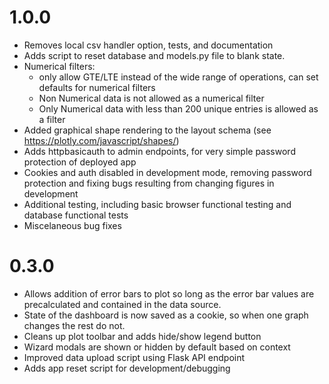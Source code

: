 # 1.0.0

- Removes local csv handler option, tests, and documentation
- Adds script to reset database and models.py file to blank state.
- Numerical filters: 
    - only allow GTE/LTE instead of the wide range of operations, can set defaults for numerical filters
    - Non Numerical data is not allowed as a numerical filter
    - Only Numerical data with less than 200 unique entries is allowed as a filter
- Added graphical shape rendering to the layout schema (see https://plotly.com/javascript/shapes/)
- Adds httpbasicauth to admin endpoints, for very simple password protection of deployed app 
- Cookies and auth disabled in development mode, removing password protection and fixing bugs resulting from changing figures in development
- Additional testing, including basic browser functional testing and database functional tests
- Miscelaneous bug fixes


# 0.3.0

- Allows addition of error bars to plot so long as the error bar values are precalculated and contained in the data source.
- State of the dashboard is now saved as a cookie, so when one graph changes the rest do not.
- Cleans up plot toolbar and adds hide/show legend button
- Wizard modals are shown or hidden by default  based on context
- Improved data upload script using Flask API endpoint
- Adds app reset script for development/debugging